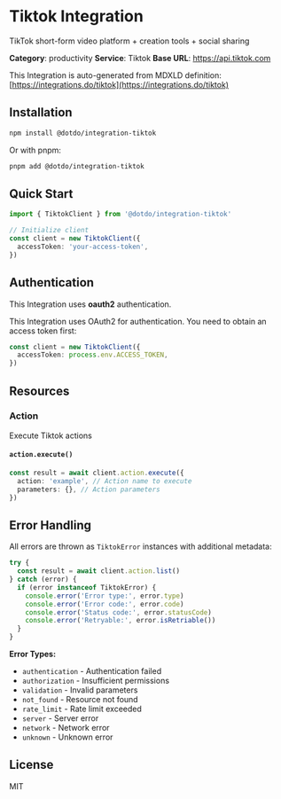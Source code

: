 # Tiktok Integration

TikTok short-form video platform + creation tools + social sharing

**Category**: productivity
**Service**: Tiktok
**Base URL**: https://api.tiktok.com

This Integration is auto-generated from MDXLD definition: [https://integrations.do/tiktok](https://integrations.do/tiktok)

## Installation

```bash
npm install @dotdo/integration-tiktok
```

Or with pnpm:

```bash
pnpm add @dotdo/integration-tiktok
```

## Quick Start

```typescript
import { TiktokClient } from '@dotdo/integration-tiktok'

// Initialize client
const client = new TiktokClient({
  accessToken: 'your-access-token',
})
```

## Authentication

This Integration uses **oauth2** authentication.

This Integration uses OAuth2 for authentication. You need to obtain an access token first:

```typescript
const client = new TiktokClient({
  accessToken: process.env.ACCESS_TOKEN,
})
```

## Resources

### Action

Execute Tiktok actions

#### `action.execute()`

```typescript
const result = await client.action.execute({
  action: 'example', // Action name to execute
  parameters: {}, // Action parameters
})
```

## Error Handling

All errors are thrown as `TiktokError` instances with additional metadata:

```typescript
try {
  const result = await client.action.list()
} catch (error) {
  if (error instanceof TiktokError) {
    console.error('Error type:', error.type)
    console.error('Error code:', error.code)
    console.error('Status code:', error.statusCode)
    console.error('Retryable:', error.isRetriable())
  }
}
```

**Error Types:**

- `authentication` - Authentication failed
- `authorization` - Insufficient permissions
- `validation` - Invalid parameters
- `not_found` - Resource not found
- `rate_limit` - Rate limit exceeded
- `server` - Server error
- `network` - Network error
- `unknown` - Unknown error

## License

MIT
